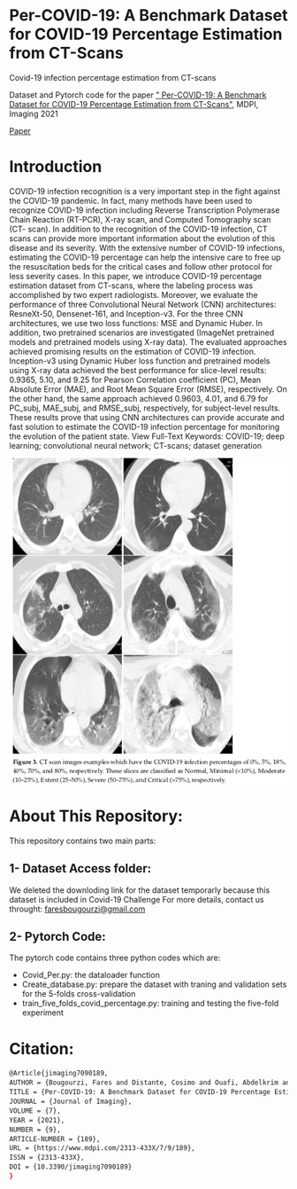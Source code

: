 # Per-COVID-19: A Benchmark Dataset for COVID-19 Percentage Estimation from CT-Scans
Covid-19 infection percentage estimation from CT-scans
 
Dataset and Pytorch code for the paper 
[" Per-COVID-19: A Benchmark Dataset for COVID-19 Percentage Estimation from CT-Scans"](https://www.mdpi.com/2313-433X/7/9/189), MDPI, Imaging 2021

[Paper](https://www.mdpi.com/2313-433X/7/9/189) 


# Introduction

COVID-19 infection recognition is a very important step in the fight against the COVID-19 pandemic. In fact, many methods have been used to recognize COVID-19 infection including Reverse Transcription Polymerase Chain Reaction (RT-PCR), X-ray scan, and Computed Tomography scan (CT- scan). In addition to the recognition of the COVID-19 infection, CT scans can provide more important information about the evolution of this disease and its severity. With the extensive number of COVID-19 infections, estimating the COVID-19 percentage can help the intensive care to free up the resuscitation beds for the critical cases and follow other protocol for less severity cases. In this paper, we introduce COVID-19 percentage estimation dataset from CT-scans, where the labeling process was accomplished by two expert radiologists. Moreover, we evaluate the performance of three Convolutional Neural Network (CNN) architectures: ResneXt-50, Densenet-161, and Inception-v3. For the three CNN architectures, we use two loss functions: MSE and Dynamic Huber. In addition, two pretrained scenarios are investigated (ImageNet pretrained models and pretrained models using X-ray data). The evaluated approaches achieved promising results on the estimation of COVID-19 infection. Inception-v3 using Dynamic Huber loss function and pretrained models using X-ray data achieved the best performance for slice-level results: 0.9365, 5.10, and 9.25 for Pearson Correlation coefficient (PC), Mean Absolute Error (MAE), and Root Mean Square Error (RMSE), respectively. On the other hand, the same approach achieved 0.9603, 4.01, and 6.79 for PC_subj, MAE_subj, and RMSE_subj, respectively, for subject-level results. These results prove that using CNN architectures can provide accurate and fast solution to estimate the COVID-19 infection percentage for monitoring the evolution of the patient state. View Full-Text
Keywords: COVID-19; deep learning; convolutional neural network; CT-scans; dataset generation

<p align="center">
  <img src="img/img.png" width="800"/>
</p>

# About This Repository:
This repository contains two main parts:

## 1- Dataset Access folder:
We deleted the downloding link for the dataset temporarly because this dataset is included in Covid-19 Challenge
For more details, contact us throught: faresbougourzi@gmail.com

## 2- Pytorch Code:

The pytorch code contains three python codes which are: 
- Covid_Per.py: the dataloader function
- Create_database.py: prepare the dataset with traning and validation sets for the 5-folds cross-validation
- train_five_folds_covid_percentage.py: training and testing the five-fold experiment

# Citation:

```bash
@Article{jimaging7090189,
AUTHOR = {Bougourzi, Fares and Distante, Cosimo and Ouafi, Abdelkrim and Dornaika, Fadi and Hadid, Abdenour and Taleb-Ahmed, Abdelmalik},
TITLE = {Per-COVID-19: A Benchmark Dataset for COVID-19 Percentage Estimation from CT-Scans},
JOURNAL = {Journal of Imaging},
VOLUME = {7},
YEAR = {2021},
NUMBER = {9},
ARTICLE-NUMBER = {189},
URL = {https://www.mdpi.com/2313-433X/7/9/189},
ISSN = {2313-433X},
DOI = {10.3390/jimaging7090189}
}
```
